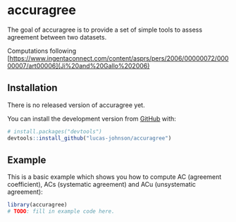 
<!-- README.md is generated from README.Rmd. Please edit that file -->

# accuragree

<!-- badges: start -->
<!-- badges: end -->

The goal of accuragree is to provide a set of simple tools to assess
agreement between two datasets.

Computations following
[https://www.ingentaconnect.com/content/asprs/pers/2006/00000072/00000007/art00006](Ji%20and%20Gallo%202006)

## Installation

<!-- You can install the released version of accuragree from [CRAN](https://CRAN.R-project.org) with: -->

There is no released version of accuragree yet.

<!-- ``` r -->
<!-- install.packages("accuragree") -->
<!-- ``` -->

You can install the development version from
[GitHub](https://github.com/) with:

``` r
# install.packages("devtools")
devtools::install_github("lucas-johnson/accuragree")
```

## Example

This is a basic example which shows you how to compute AC (agreement
coefficient), ACs (systematic agreement) and ACu (unsystematic
agreement):

``` r
library(accuragree)
# TODO: fill in example code here. 
```
